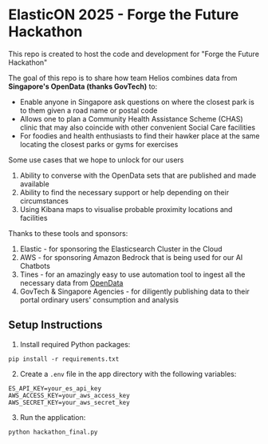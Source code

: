 # ElasticON 2025 - Forge the Future Hackathon
This repo is created to host the code and development for "Forge the Future Hackathon"

The goal of this repo is to share how team Helios combines data from **Singapore's OpenData (thanks GovTech)** to:
- Enable anyone in Singapore ask questions on where the closest park is to them given a road name or postal code
- Allows one to plan a Community Health Assistance Scheme (CHAS) clinic that may also coincide with other convenient Social Care facilities
- For foodies and health enthusiasts to find their hawker place at the same locating the closest parks or gyms for exercises

Some use cases that we hope to unlock for our users
1. Ability to converse with the OpenData sets that are published and made available 
2. Ability to find the necessary support or help depending on their circumstances
3. Using Kibana maps to visualise probable proximity locations and facilities

Thanks to these tools and sponsors:
1. Elastic - for sponsoring the Elasticsearch Cluster in the Cloud
2. AWS - for sponsoring Amazon Bedrock that is being used for our AI Chatbots
3. Tines - for an amazingly easy to use automation tool to ingest all the necessary data from [OpenData](https://data.gov.sg)
4. GovTech & Singapore Agencies - for diligently publishing data to their portal ordinary users' consumption and analysis

## Setup Instructions

1. Install required Python packages:
```
pip install -r requirements.txt
```

2. Create a `.env` file in the app directory with the following variables:
```
ES_API_KEY=your_es_api_key
AWS_ACCESS_KEY=your_aws_access_key
AWS_SECRET_KEY=your_aws_secret_key
```

3. Run the application:
```
python hackathon_final.py
```

